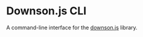# Downson.js CLI

A command-line interface for the [downson.js](https://github.com/battila7/downson-js/) library.
